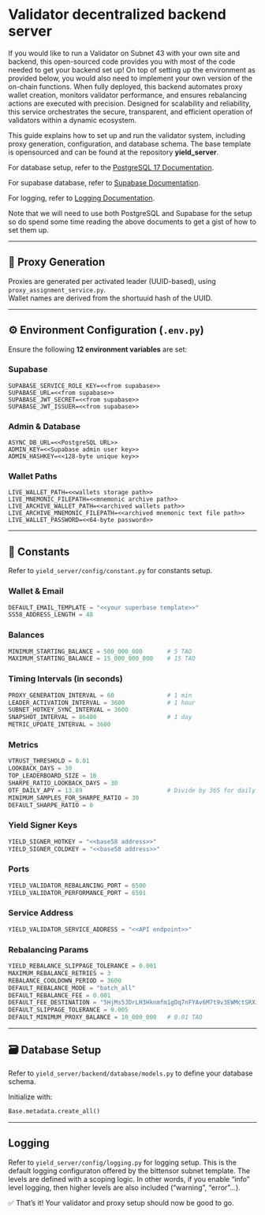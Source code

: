 # Validator decentralized backend server
If you would like to run a Validator on Subnet 43 with your own site and backend, this open-sourced code provides you with most of the code needed to get your backend set up! On top of setting up the environment as provided below, you would also need to implement your own version of the on-chain functions. When fully deployed, this backend automates proxy wallet creation, monitors validator performance, and ensures rebalancing actions are executed with precision. Designed for scalability and reliability, this service orchestrates the secure, transparent, and efficient operation of validators within a dynamic ecosystem. 


This guide explains how to set up and run the validator system, including proxy generation, configuration, and database schema. The base template is opensourced and can be found at the repository **yield_server**.

For database setup, refer to the [PostgreSQL 17 Documentation](https://www.postgresql.org/files/documentation/pdf/17/postgresql-17-A4.pdf).

For supabase database, refer to [Supabase Documentation](https://supabase.com/docs).

For logging, refer to [Logging Documentation](https://docs.python.org/3/library/logging.html).

Note that we will need to use both PostgreSQL and Supabase for the setup so do spend some time reading the above documents to get a gist of how to set them up.

---

## 🧠 Proxy Generation

Proxies are generated per activated leader (UUID-based), using `proxy_assignment_service.py`.  
Wallet names are derived from the shortuuid hash of the UUID.

---

## ⚙️ Environment Configuration (`.env.py`)

Ensure the following **12 environment variables** are set:

### Supabase
```env
SUPABASE_SERVICE_ROLE_KEY=<<from supabase>>
SUPABASE_URL=<<from supabase>>
SUPABASE_JWT_SECRET=<<from supabase>>
SUPABASE_JWT_ISSUER=<<from supabase>>
```

### Admin & Database
```env
ASYNC_DB_URL=<<PostgreSQL URL>>
ADMIN_KEY=<<Supabase admin user key>>
ADMIN_HASHKEY=<<128-byte unique key>>
```

### Wallet Paths
```env
LIVE_WALLET_PATH=<<wallets storage path>>
LIVE_MNEMONIC_FILEPATH=<<mnemonic archive path>>
LIVE_ARCHIVE_WALLET_PATH=<<archived wallets path>>
LIVE_ARCHIVE_MNEMONIC_FILEPATH=<<archived mnemonic text file path>>
LIVE_WALLET_PASSWORD=<<64-byte password>>
```

---

## 🧾 Constants

Refer to `yield_server/config/constant.py` for constants setup.

### Wallet & Email
```python
DEFAULT_EMAIL_TEMPLATE = "<<your superbase template>>"
SS58_ADDRESS_LENGTH = 48
```

### Balances
```python
MINIMUM_STARTING_BALANCE = 500_000_000       # 5 TAO
MAXIMUM_STARTING_BALANCE = 15_000_000_000    # 15 TAO
```

### Timing Intervals (in seconds)
```python
PROXY_GENERATION_INTERVAL = 60               # 1 min
LEADER_ACTIVATION_INTERVAL = 3600            # 1 hour
SUBNET_HOTKEY_SYNC_INTERVAL = 3600
SNAPSHOT_INTERVAL = 86400                    # 1 day
METRIC_UPDATE_INTERVAL = 3600
```

### Metrics
```python
VTRUST_THRESHOLD = 0.01
LOOKBACK_DAYS = 30
TOP_LEADERBOARD_SIZE = 10
SHARPE_RATIO_LOOKBACK_DAYS = 30
OTF_DAILY_APY = 13.89                        # Divide by 365 for daily %
MINIMUM_SAMPLES_FOR_SHARPE_RATIO = 30
DEFAULT_SHARPE_RATIO = 0
```

### Yield Signer Keys
```python
YIELD_SIGNER_HOTKEY = "<<base58 address>>"
YIELD_SIGNER_COLDKEY = "<<base58 address>>"
```

### Ports
```python
YIELD_VALIDATOR_REBALANCING_PORT = 6500
YIELD_VALIDATOR_PERFORMANCE_PORT = 6501
```

### Service Address
```python
YIELD_VALIDATOR_SERVICE_ADDRESS = "<<API endpoint>>"
```

### Rebalancing Params
```python
YIELD_REBALANCE_SLIPPAGE_TOLERANCE = 0.001
MAXIMUM_REBALANCE_RETRIES = 3
REBALANCE_COOLDOWN_PERIOD = 3600
DEFAULT_REBALANCE_MODE = "batch_all"
DEFAULT_REBALANCE_FEE = 0.001
DEFAULT_FEE_DESTINATION = "5HjMs5JDrLH3Hknmfm1gDq7nFYAv6M7t9v3EWMctSRXJS9HC"
DEFAULT_SLIPPAGE_TOLERANCE = 0.005
DEFAULT_MINIMUM_PROXY_BALANCE = 10_000_000   # 0.01 TAO
```

---

## 🗃️ Database Setup

Refer to `yield_server/backend/database/models.py` to define your database schema.

Initialize with:
```python
Base.metadata.create_all()
```

---

## Logging

Refer to `yield_server/config/logging.py` for logging setup.
This is the default logging configuraton offered by the bittensor subnet template. 
The levels are defined with a scoping logic. In other words, if you enable “info” level logging, then higher levels are also included (“warning”, “error”...).

✅ That’s it! Your validator and proxy setup should now be good to go.

